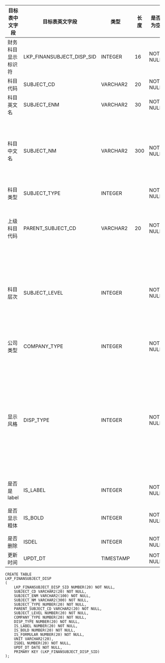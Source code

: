 <!--sec data-title="财务科目显示表" data-id="section0" data-show=true ces-->

| 目标表中文字段   | 目标表英文字段                   | 类型        | 长度   | 是否为空     | 主键   | 备注                                       |
| --------- | ------------------------- | --------- | ---- | -------- | ---- | ---------------------------------------- |
| 财务科目显示标识符 | LKP_FINANSUBJECT_DISP_SID | INTEGER   | 16   | NOT NULL | PK   | 每两位代码一层代码                                |
| 科目代码      | SUBJECT_CD                | VARCHAR2  | 20   | NOT NULL |      |                                          |
| 科目英文名     | SUBJECT_ENM               | VARCHAR2  | 30   | NOT NULL |      |                                          |
| 科目中文名     | SUBJECT_NM                | VARCHAR2  | 300  | NOT NULL |      | 1：资产负债表 2: 利润表 3: 现金流量表                  |
| 科目类型      | SUBJECT_TYPE              | INTEGER   |      | NOT NULL |      |                                          |
| 上级科目代码    | PARENT_SUBJECT_CD         | VARCHAR2  | 20   | NOT NULL |      | 1：第一层 2: 第二层 3: 第三层                      |
| 科目层次      | SUBJECT_LEVEL             | INTEGER   |      | NOT NULL |      | 0: 通用；1:银行; 2: 证券; 3: 保险; 4:未知           |
| 公司类型      | COMPANY_TYPE              | INTEGER   |      | NOT NULL |      | 1: 万得 ； 2 东财                             |
| 显示风格      | DISP_TYPE                 | INTEGER   |      | NOT NULL |      | 0: 不是label而是具体的科目; 1: label不是具体的科目，只是用来显示 |
| 是否是label  | IS_LABEL                  | INTEGER   |      | NOT NULL |      | 0; 正常 1: 粗体                              |
| 是否显示粗体    | IS_BOLD                   | INTEGER   |      | NOT NULL |      | 0: 正常 1: 已删除                             |
| 是否删除      | ISDEL                     | INTEGER   |      | NOT NULL |      |                                          |
| 更新时间      | UPDT_DT                   | TIMESTAMP |      | NOT NULL |      |                                          |

<!--endsec-->

<!--sec data-title="DDL" data-id="section1" data-show=true ces-->

    CREATE TABLE
    LKP_FINANSUBJECT_DISP
    (
        LKP_FINANSUBJECT_DISP_SID NUMBER(20) NOT NULL,
        SUBJECT_CD VARCHAR2(20) NOT NULL,
        SUBJECT_ENM VARCHAR2(100) NOT NULL,
        SUBJECT_NM VARCHAR2(300) NOT NULL,
        SUBJECT_TYPE NUMBER(20) NOT NULL,
        PARENT_SUBJECT_CD VARCHAR2(20) NOT NULL,
        SUBJECT_LEVEL NUMBER(20) NOT NULL,
        COMPANY_TYPE NUMBER(20) NOT NULL,
        DISP_TYPE NUMBER(20) NOT NULL,
        IS_LABEL NUMBER(20) NOT NULL,
        IS_BOLD NUMBER(20) NOT NULL,
        IS_FORMULAR NUMBER(20) NOT NULL,
        UNIT VARCHAR2(20),
        ISDEL NUMBER(20) NOT NULL,
        UPDT_DT DATE NOT NULL,
        PRIMARY KEY (LKP_FINANSUBJECT_DISP_SID)
    );

<!--endsec-->
